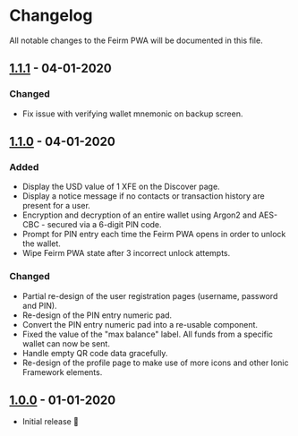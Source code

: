 # Changelog

All notable changes to the Feirm PWA will be documented in this file.

## [1.1.1](https://github.com/feirm/app/commits/1.1.1) - 04-01-2020
### Changed
* Fix issue with verifying wallet mnemonic on backup screen.

## [1.1.0](https://github.com/feirm/app/commits/1.1.0) - 04-01-2020
### Added
* Display the USD value of 1 XFE on the Discover page.
* Display a notice message if no contacts or transaction history are present for a user.
* Encryption and decryption of an entire wallet using Argon2 and AES-CBC - secured via a 6-digit PIN code.
* Prompt for PIN entry each time the Feirm PWA opens in order to unlock the wallet.
* Wipe Feirm PWA state after 3 incorrect unlock attempts.

### Changed
* Partial re-design of the user registration pages (username, password and PIN).
* Re-design of the PIN entry numeric pad.
* Convert the PIN entry numeric pad into a re-usable component.
* Fixed the value of the "max balance" label. All funds from a specific wallet can now be sent.
* Handle empty QR code data gracefully.
* Re-design of the profile page to make use of more icons and other Ionic Framework elements.


## [1.0.0](https://github.com/feirm/app/commits/1.0.0) - 01-01-2020
* Initial release 🥳